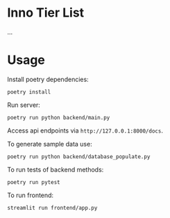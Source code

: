 # Inno Tier List

...

# Usage

Install poetry dependencies:

```
poetry install
```

Run server:

```
poetry run python backend/main.py
```

Access api endpoints via `http://127.0.0.1:8000/docs`.


To generate sample data use:
```
poetry run python backend/database_populate.py
```

To run tests of backend methods:
```
poetry run pytest
```


To run frontend:

```shell
streamlit run frontend/app.py
```